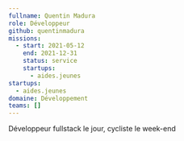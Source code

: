 ```yaml
---
fullname: Quentin Madura
role: Développeur
github: quentinmadura
missions:
  - start: 2021-05-12
    end: 2021-12-31
    status: service
    startups:
      - aides.jeunes
startups:
  - aides.jeunes
domaine: Développement
teams: []
---
```

Développeur fullstack le jour, cycliste le week-end